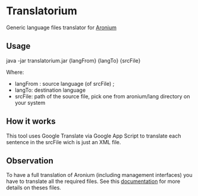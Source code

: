 # Translatorium
Generic language files translator for  [Aronium](http://aronium.com) 

## Usage

java -jar translatorium.jar {langFrom} {langTo} {srcFile}

Where: 

- langFrom : source language  (of srcFile) ; 
- langTo: destination language
- srcFile: path of the source file, pick one from aronium/lang directory on your system

## How it works

This tool uses Google Translate via Google App Script to translate each sentence in the srcFile wich is just an XML file.

## Observation

To have a full translation of Aronium (including management interfaces) you have to translate all the required files. See this [documentation](https://help.aronium.com/hc/en-us/articles/115003595312-Translation) for more details on theses files. 


